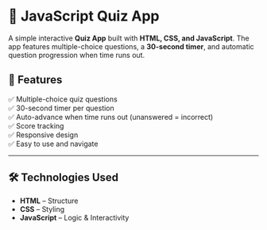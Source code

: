 # 📝 JavaScript Quiz App

A simple interactive **Quiz App** built with **HTML, CSS, and JavaScript**. The app features multiple-choice questions, a **30-second timer**, and automatic question progression when time runs out.

## 🚀 Features

✅ Multiple-choice quiz questions  
✅ 30-second timer per question  
✅ Auto-advance when time runs out (unanswered = incorrect)  
✅ Score tracking  
✅ Responsive design  
✅ Easy to use and navigate


---

## 🛠️ Technologies Used

- **HTML** – Structure  
- **CSS** – Styling  
- **JavaScript** – Logic & Interactivity  

